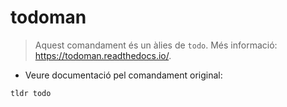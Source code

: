 # todoman

> Aquest comandament és un àlies de `todo`.
> Més informació: <https://todoman.readthedocs.io/>.

- Veure documentació pel comandament original:

`tldr todo`
